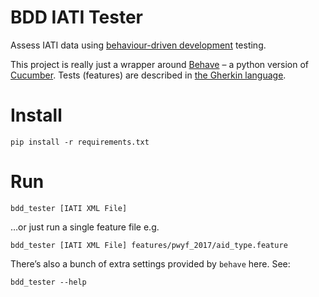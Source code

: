 # BDD IATI Tester

Assess IATI data using [behaviour-driven development](https://en.wikipedia.org/wiki/Behavior-driven_development) testing.

This project is really just a wrapper around [Behave](https://pythonhosted.org/behave/) – a python version of [Cucumber](https://cucumber.io). Tests (features) are described in [the Gherkin language](http://pythonhosted.org/behave/philosophy.html#the-gherkin-language).

# Install

```shell
pip install -r requirements.txt
```

# Run

```shell
bdd_tester [IATI XML File]
```

…or just run a single feature file e.g.

```shell
bdd_tester [IATI XML File] features/pwyf_2017/aid_type.feature
```

There’s also a bunch of extra settings provided by `behave` here. See:

```shell
bdd_tester --help
```
